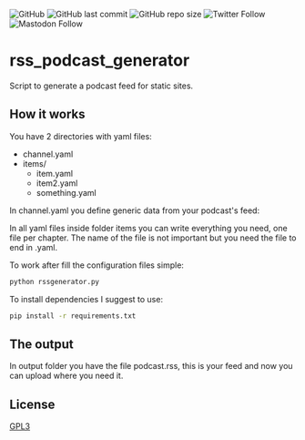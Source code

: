 ![GitHub](https://img.shields.io/github/license/educollado/rss_podcast_generator)
![GitHub last commit](https://img.shields.io/github/last-commit/educollado/rss_podcast_generator)
![GitHub repo size](https://img.shields.io/github/repo-size/educollado/rss_podcast_generator)
![Twitter Follow](https://img.shields.io/twitter/follow/ecollado)
![Mastodon Follow](https://img.shields.io/mastodon/follow/72314?domain=https%3A%2F%2Fmastodon.social&style=social)
# rss_podcast_generator
Script to generate a podcast feed for static sites.

## How it works
You have 2 directories with yaml files: 
* channel.yaml
* items/
    * item.yaml
    * item2.yaml
    * something.yaml

In channel.yaml you define generic data from your podcast's feed:

In all yaml files inside folder items you can write everything you need, one file per chapter.
The name of the file is not important but you need the file to end in .yaml.

To work after fill the configuration files simple:

```bash
python rssgenerator.py
```

To install dependencies I suggest to use:

```bash
pip install -r requirements.txt
```

## The output

In output folder you have the file podcast.rss, this is your feed and now you can upload where you need it.

## License
[GPL3](https://github.com/educollado/rss_podcast_generator/blob/main/LICENSE)
